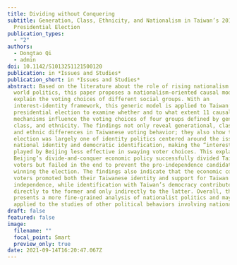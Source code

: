 ```yaml
---
title: Dividing without Conquering
subtitle: Generation, Class, Ethnicity, and Nationalism in Taiwan’s 2016
  Presidential Election
publication_types:
  - "2"
authors:
  - Dongtao Qi
  - admin
doi: 10.1142/S1013251121500120
publication: in *Issues and Studies*
publication_short: in *Issues and Studies*
abstract: Based on the literature about the role of rising nationalism in recent
  world politics, this paper proposes a nationalism-oriented causal model to
  explain the voting choices of different social groups. With an
  interest-identity framework, this generic model is applied to Taiwan’s 2016
  presidential election to examine whether and to what extent 11 causal
  mechanisms influence the voting choices of four groups defined by generation,
  class, and ethnicity. The findings not only reveal generational, class-based,
  and ethnic differences in Taiwanese voting behavior; they also show that the
  election was largely one of identity politics centered around the issues of
  national identity and democratic identification, making the “interest card”
  played by Beijing less effective in swaying voter choices. This explains why
  Beijing’s divide-and-conquer economic policy successfully divided Taiwanese
  voters but failed in the end to prevent the pro-independence candidate from
  winning the election. The findings also indicate that the economic concerns of
  voters promoted both their Taiwanese identity and support for Taiwan
  independence, while identification with Taiwan’s democracy contributed
  directly to the former and only indirectly to the latter. Overall, the model
  presents a more fine-grained analysis of nationalist politics and may be
  applied to the studies of other political behaviors involving nationalism.
draft: false
featured: false
image:
  filename: ""
  focal_point: Smart
  preview_only: true
date: 2021-09-14T16:20:47.067Z
---
```

